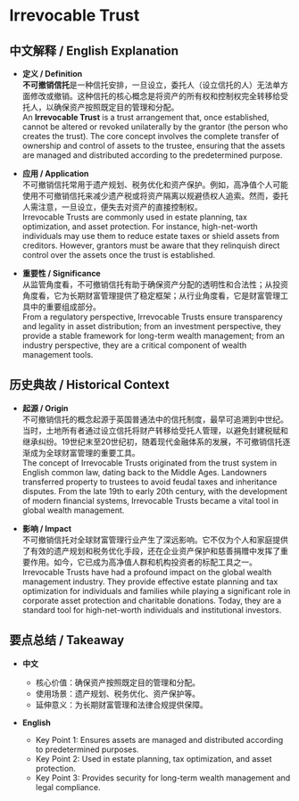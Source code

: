 # Irrevocable Trust

## 中文解释 / English Explanation

* **定义 / Definition**  
  **不可撤销信托**是一种信托安排，一旦设立，委托人（设立信托的人）无法单方面修改或撤销。这种信托的核心概念是将资产的所有权和控制权完全转移给受托人，以确保资产按照既定目的管理和分配。  
  An **Irrevocable Trust** is a trust arrangement that, once established, cannot be altered or revoked unilaterally by the grantor (the person who creates the trust). The core concept involves the complete transfer of ownership and control of assets to the trustee, ensuring that the assets are managed and distributed according to the predetermined purpose.

* **应用 / Application**  
  不可撤销信托常用于遗产规划、税务优化和资产保护。例如，高净值个人可能使用不可撤销信托来减少遗产税或将资产隔离以规避债权人追索。然而，委托人需注意，一旦设立，便失去对资产的直接控制权。  
  Irrevocable Trusts are commonly used in estate planning, tax optimization, and asset protection. For instance, high-net-worth individuals may use them to reduce estate taxes or shield assets from creditors. However, grantors must be aware that they relinquish direct control over the assets once the trust is established.

* **重要性 / Significance**  
  从监管角度看，不可撤销信托有助于确保资产分配的透明性和合法性；从投资角度看，它为长期财富管理提供了稳定框架；从行业角度看，它是财富管理工具中的重要组成部分。  
  From a regulatory perspective, Irrevocable Trusts ensure transparency and legality in asset distribution; from an investment perspective, they provide a stable framework for long-term wealth management; from an industry perspective, they are a critical component of wealth management tools.

## 历史典故 / Historical Context

* **起源 / Origin**  
  不可撤销信托的概念起源于英国普通法中的信托制度，最早可追溯到中世纪。当时，土地所有者通过设立信托将财产转移给受托人管理，以避免封建税赋和继承纠纷。19世纪末至20世纪初，随着现代金融体系的发展，不可撤销信托逐渐成为全球财富管理的重要工具。  
  The concept of Irrevocable Trusts originated from the trust system in English common law, dating back to the Middle Ages. Landowners transferred property to trustees to avoid feudal taxes and inheritance disputes. From the late 19th to early 20th century, with the development of modern financial systems, Irrevocable Trusts became a vital tool in global wealth management.

* **影响 / Impact**  
  不可撤销信托对全球财富管理行业产生了深远影响。它不仅为个人和家庭提供了有效的遗产规划和税务优化手段，还在企业资产保护和慈善捐赠中发挥了重要作用。如今，它已成为高净值人群和机构投资者的标配工具之一。  
  Irrevocable Trusts have had a profound impact on the global wealth management industry. They provide effective estate planning and tax optimization for individuals and families while playing a significant role in corporate asset protection and charitable donations. Today, they are a standard tool for high-net-worth individuals and institutional investors.

## 要点总结 / Takeaway

* **中文**  
  - 核心价值：确保资产按照既定目的管理和分配。  
  - 使用场景：遗产规划、税务优化、资产保护等。  
  - 延伸意义：为长期财富管理和法律合规提供保障。

* **English**  
  - Key Point 1: Ensures assets are managed and distributed according to predetermined purposes.  
  - Key Point 2: Used in estate planning, tax optimization, and asset protection.  
  - Key Point 3: Provides security for long-term wealth management and legal compliance.